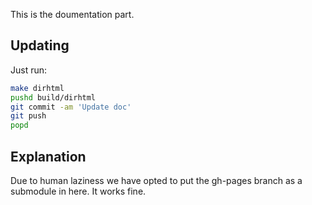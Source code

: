 This is the doumentation part.

## Updating

Just run:
```bash
make dirhtml
pushd build/dirhtml
git commit -am 'Update doc'
git push
popd
```

## Explanation

Due to human laziness we have opted to put the gh-pages branch as a submodule
in here. It works fine.

